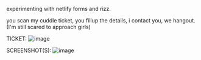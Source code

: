 experimenting with netlify forms and rizz.

you scan my cuddle ticket, you fillup the details, i contact you, we hangout. (I'm still scared to approach girls)

TICKET:
![image](https://github.com/user-attachments/assets/93f357db-de78-442c-baa9-d7fddef74c1d)

SCREENSHOT(S):
![image](https://github.com/user-attachments/assets/2bf0435e-8bae-47e5-96d3-955e6cd91487)
